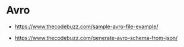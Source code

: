 # Avro

*   https://www.thecodebuzz.com/sample-avro-file-example/

*   https://www.thecodebuzz.com/generate-avro-schema-from-json/

